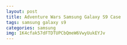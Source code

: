 ```yaml
---
layout: post
title: Adventure Wars Samsung Galaxy S9 Case
tags: samsung galaxy s9
categories: samsung
img: 1K4cfak57dFTDTUPCbQmeW6VwyUukEYJv
---
```

